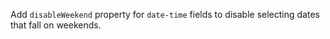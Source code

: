 Add `disableWeekend` property for `date-time` fields to disable selecting dates that fall on
weekends.
